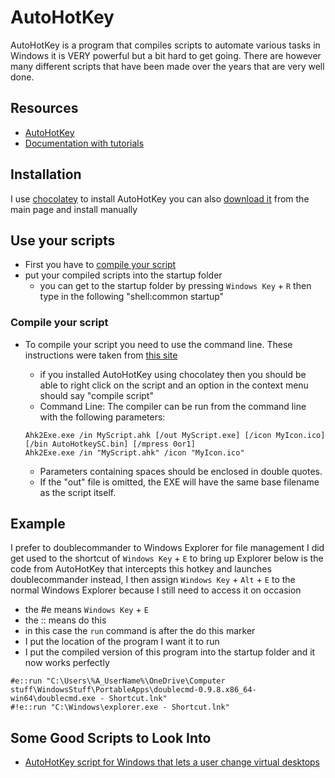 # AutoHotKey

AutoHotKey is a program that compiles scripts to automate various tasks in Windows it is VERY powerful but a bit hard to get going. There are however many different scripts that have been made over the years that are very well done.

## Resources

- [AutoHotKey](https://www.autohotkey.com/)
- [Documentation with tutorials](https://www.autohotkey.com/docs/AutoHotkey.htm)

## Installation

I use [chocolatey](chocolatey.md) to install AutoHotKey
you can also [download it](https://www.autohotkey.com/) from the main page and install manually

## Use your scripts

- First you have to [compile your script](#compile-your-script)
- put your compiled scripts into the startup folder
    - you can get to the startup folder by pressing `Windows Key` + `R` then type in the following "shell:common startup"

### Compile your script

- To compile your script you need to use the command line. These instructions were taken from [this site](https://www.autohotkey.com/docs/Scripts.htm#ahk2exe)
    - if you installed AutoHotKey using chocolatey then you should be able to right click on the script and an option in the context menu should say "compile script"
    - Command Line: The compiler can be run from the command line with the following parameters:

    ```AutoHotKey
    Ahk2Exe.exe /in MyScript.ahk [/out MyScript.exe] [/icon MyIcon.ico] [/bin AutoHotkeySC.bin] [/mpress 0or1]
    Ahk2Exe.exe /in "MyScript.ahk" /icon "MyIcon.ico"
    ```

    - Parameters containing spaces should be enclosed in double quotes.
    - If the "out" file is omitted, the EXE will have the same base filename as the script itself.

## Example

I prefer to doublecommander to Windows Explorer for file management I did get used to the shortcut of `Windows Key` + `E` to bring up Explorer below is the code from AutoHotKey that intercepts this hotkey and launches doublecommander instead, I then assign `Windows Key` + `Alt` + `E` to the normal Windows Explorer because I still need to access it on occasion

- the #e means `Windows Key` + `E`
- the :: means do this
- in this case the `run` command is after the do this marker
- I put the location of the program I want it to run
- I put the compiled version of this program into the startup folder and it now works perfectly

```AutoHotKey
#e::run "C:\Users\%A_UserName%\OneDrive\Computer stuff\WindowsStuff\PortableApps\doublecmd-0.9.8.x86_64-win64\doublecmd.exe - Shortcut.lnk"
#!e::run "C:\Windows\explorer.exe - Shortcut.lnk"
```

## Some Good Scripts to Look Into

- [AutoHotKey script for Windows that lets a user change virtual desktops](https://github.com/pmb6tz/windows-desktop-switcher)
